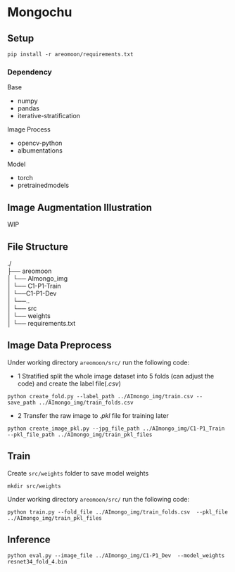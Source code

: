 # Mongochu

## Setup 
```
pip install -r areomoon/requirements.txt
```

### Dependency
Base
- numpy
- pandas
- iterative-stratification

Image Process
- opencv-python
- albumentations

Model
- torch
- pretrainedmodels

## Image Augmentation Illustration
WIP

## File Structure
 ./   
├── areomoon       
│    └── AImongo_img      
│       └── C1-P1-Train  
│       └──C1-P1-Dev  
│       └──..      
│   └── src   
│   └── weights  
│   └── requirements.txt
   

## Image Data Preprocess

Under working directory ```areomoon/src/``` run the following code:

- 1 Stratified split the whole image dataset into 5 folds (can adjust the code) and create the label file(*.csv*)
```
python create_fold.py --label_path ../AImongo_img/train.csv --save_path ../AImongo_img/train_folds.csv
```

- 2 Transfer the raw image to *.pkl*  file for training later 

```
python create_image_pkl.py --jpg_file_path ../AImongo_img/C1-P1_Train --pkl_file_path ../AImongo_img/train_pkl_files
```

## Train

Create ```src/weights``` folder to save model weights
```
mkdir src/weights
```

Under working directory ```areomoon/src/``` run the following code:
```
python train.py --fold_file ../AImongo_img/train_folds.csv  --pkl_file ../AImongo_img/train_pkl_files
```

## Inference

```
python eval.py --image_file ../AImongo_img/C1-P1_Dev  --model_weights resnet34_fold_4.bin
```

